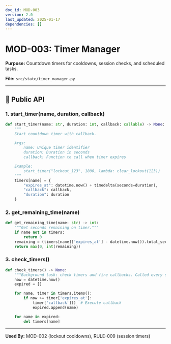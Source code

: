```yaml
---
doc_id: MOD-003
version: 2.0
last_updated: 2025-01-17
dependencies: []
---
```


# MOD-003: Timer Manager

**Purpose:** Countdown timers for cooldowns, session checks, and scheduled tasks.

**File:** `src/state/timer_manager.py`

---

## 🔧 Public API

### **1. start_timer(name, duration, callback)**
```python
def start_timer(name: str, duration: int, callback: callable) -> None:
    """
    Start countdown timer with callback.

    Args:
        name: Unique timer identifier
        duration: Duration in seconds
        callback: Function to call when timer expires

    Example:
        start_timer("lockout_123", 1800, lambda: clear_lockout(123))
    """
    timers[name] = {
        "expires_at": datetime.now() + timedelta(seconds=duration),
        "callback": callback,
        "duration": duration
    }
```

### **2. get_remaining_time(name)**
```python
def get_remaining_time(name: str) -> int:
    """Get seconds remaining on timer."""
    if name not in timers:
        return 0
    remaining = (timers[name]['expires_at'] - datetime.now()).total_seconds()
    return max(0, int(remaining))
```

### **3. check_timers()**
```python
def check_timers() -> None:
    """Background task: check timers and fire callbacks. Called every second."""
    now = datetime.now()
    expired = []

    for name, timer in timers.items():
        if now >= timer['expires_at']:
            timer['callback']()  # Execute callback
            expired.append(name)

    for name in expired:
        del timers[name]
```

---

**Used By:** MOD-002 (lockout cooldowns), RULE-009 (session timers)
